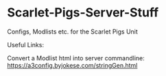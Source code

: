 # Scarlet-Pigs-Server-Stuff
Configs, Modlists etc. for the Scarlet Pigs Unit


Useful Links:

Convert a Modlist html into server commandline:
https://a3config.byjokese.com/stringGen.html
